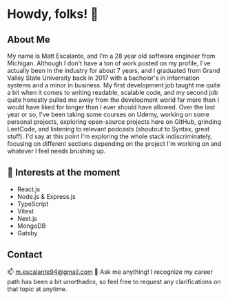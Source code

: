 # Howdy, folks! 👋

## About Me
My name is Matt Escalante, and I'm a 28 year old software engineer from Michigan. Although I don't have a ton of work posted on my profile, I've actually been in the industry for about 7 years, and I graduated from Grand Valley State University back in 2017 with a bacholor's in information systems and a minor in business. My first development job taught me quite a bit when it comes to writing readable, scalable code, and my second job quite honestly pulled me away from the development world far more than I would have liked for longer than I ever should have allowed. Over the last year or so, I've been taking some courses on Udemy, working on some personal projects, exploring open-source projects here on GitHub, grinding LeetCode, and listening to relevant podcasts (shoutout to Syntax, great stuff). I'd say at this point I'm exploring the whole stack indiscriminately, focusing on different sections depending on the project I'm working on and whatever I feel needs brushing up.

## 🔭 Interests at the moment
- React.js
- Node.js & Express.js
- TypeScript
- Vitest
- Next.js
- MongoDB
- Gatsby

## Contact
📫 m.escalante94@gmail.com
💬 Ask me anything! I recognize my career path has been a bit unorthadox, so feel free to request any clarifications on that topic at anytime.
